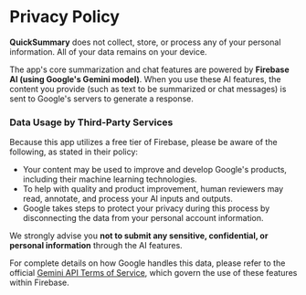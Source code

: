 # Privacy Policy

**QuickSummary** does not collect, store, or process any of your personal information. All of your data remains on your device.

The app's core summarization and chat features are powered by **Firebase AI (using Google's Gemini model)**. When you use these AI features, the content you provide (such as text to be summarized or chat messages) is sent to Google's servers to generate a response.

### Data Usage by Third-Party Services

Because this app utilizes a free tier of Firebase, please be aware of the following, as stated in their policy:

- Your content may be used to improve and develop Google's products, including their machine learning technologies.
- To help with quality and product improvement, human reviewers may read, annotate, and process your AI inputs and outputs.
- Google takes steps to protect your privacy during this process by disconnecting the data from your personal account information.

We strongly advise you **not to submit any sensitive, confidential, or personal information** through the AI features.

For complete details on how Google handles this data, please refer to the official [Gemini API Terms of Service](https://ai.google.dev/gemini-api/terms), which govern the use of these features within Firebase.
